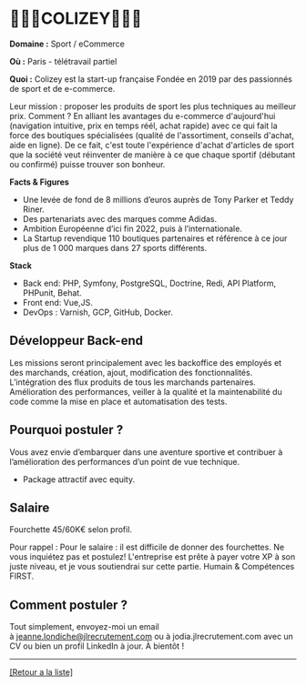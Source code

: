 # 🏃🏻‍♂️COLIZEY⛹🏻‍♂️

**Domaine :** Sport / eCommerce 

**Où :** Paris  - télétravail partiel 

**Quoi :** Colizey est la start-up française Fondée en 2019 par des passionnés de sport et de e-commerce. 

Leur mission : proposer les produits de sport les plus techniques au meilleur prix. 
Comment ? En alliant les avantages du e-commerce d'aujourd'hui (navigation intuitive, prix en temps réél, achat rapide) avec ce qui fait la force des boutiques spécialisées (qualité de l'assortiment, conseils d'achat, aide en ligne). 
De ce fait, c'est toute l'expérience d'achat d'articles de sport que la société veut réinventer de manière à ce que chaque sportif (débutant ou confirmé) puisse trouver son bonheur.

**Facts & Figures**

* Une levée de fond de 8 millions d’euros auprès de Tony Parker et Teddy Riner. 
* Des partenariats avec des marques comme Adidas.  
* Ambition Européenne d’ici fin 2022, puis à l’internationale. 
* La Startup revendique 110 boutiques partenaires et référence à ce jour plus de 1 000 marques dans 27 sports différents. 

**Stack**

* Back end: PHP, Symfony, PostgreSQL, Doctrine, Redi, API Platform, PHPunit, Behat. 
* Front end: Vue,JS. 
* DevOps : Varnish, GCP, GitHub, Docker. 

## Développeur Back-end 

Les missions seront principalement avec les backoffice des employés et des marchands, création, ajout, modification des fonctionnalités.
L’intégration des flux produits de tous les marchands partenaires. 
Amélioration des performances, veiller à la qualité et la maintenabilité du code comme la mise en place et automatisation des tests. 

## Pourquoi postuler ?

Vous avez envie d’embarquer dans une aventure sportive et contribuer à l’amélioration des performances d’un point de vue technique.
* Package attractif avec equity.

## Salaire 
  
Fourchette 45/60K€ selon profil. 

Pour rappel : Pour le salaire : il est difficile de donner des fourchettes. Ne vous inquiétez pas et postulez! L'entreprise est prête à payer votre XP à son juste niveau, et je vous soutiendrai sur cette partie. Humain & Compétences FIRST.

## Comment postuler ?

Tout simplement, envoyez-moi un email à jeanne.londiche@jlrecrutement.com ou à jodia.jlrecrutement.com avec un CV ou bien un profil LinkedIn à jour. À bientôt !

----
<a href="https://github.com/jlondiche/job-board-php/blob/master/README.md">[Retour a la liste]</a>
